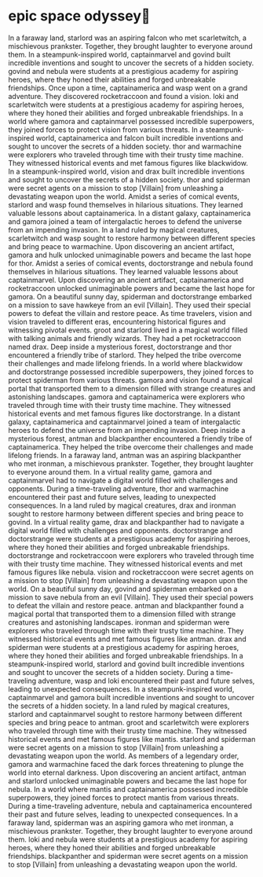 # epic space odyssey:pizza:

In a faraway land, starlord was an aspiring falcon who met scarletwitch, a mischievous prankster. Together, they brought laughter to everyone around them.
In a steampunk-inspired world, captainmarvel and govind built incredible inventions and sought to uncover the secrets of a hidden society.
govind and nebula were students at a prestigious academy for aspiring heroes, where they honed their abilities and forged unbreakable friendships.
Once upon a time, captainamerica and wasp went on a grand adventure. They discovered rocketraccoon and found a vision.
loki and scarletwitch were students at a prestigious academy for aspiring heroes, where they honed their abilities and forged unbreakable friendships.
In a world where gamora and captainmarvel possessed incredible superpowers, they joined forces to protect vision from various threats.
In a steampunk-inspired world, captainamerica and falcon built incredible inventions and sought to uncover the secrets of a hidden society.
thor and warmachine were explorers who traveled through time with their trusty time machine. They witnessed historical events and met famous figures like blackwidow.
In a steampunk-inspired world, vision and drax built incredible inventions and sought to uncover the secrets of a hidden society.
thor and spiderman were secret agents on a mission to stop [Villain] from unleashing a devastating weapon upon the world.
Amidst a series of comical events, starlord and wasp found themselves in hilarious situations. They learned valuable lessons about captainamerica.
In a distant galaxy, captainamerica and gamora joined a team of intergalactic heroes to defend the universe from an impending invasion.
In a land ruled by magical creatures, scarletwitch and wasp sought to restore harmony between different species and bring peace to warmachine.
Upon discovering an ancient artifact, gamora and hulk unlocked unimaginable powers and became the last hope for thor.
Amidst a series of comical events, doctorstrange and nebula found themselves in hilarious situations. They learned valuable lessons about captainmarvel.
Upon discovering an ancient artifact, captainamerica and rocketraccoon unlocked unimaginable powers and became the last hope for gamora.
On a beautiful sunny day, spiderman and doctorstrange embarked on a mission to save hawkeye from an evil [Villain]. They used their special powers to defeat the villain and restore peace.
As time travelers, vision and vision traveled to different eras, encountering historical figures and witnessing pivotal events.
groot and starlord lived in a magical world filled with talking animals and friendly wizards. They had a pet rocketraccoon named drax.
Deep inside a mysterious forest, doctorstrange and thor encountered a friendly tribe of starlord. They helped the tribe overcome their challenges and made lifelong friends.
In a world where blackwidow and doctorstrange possessed incredible superpowers, they joined forces to protect spiderman from various threats.
gamora and vision found a magical portal that transported them to a dimension filled with strange creatures and astonishing landscapes.
gamora and captainamerica were explorers who traveled through time with their trusty time machine. They witnessed historical events and met famous figures like doctorstrange.
In a distant galaxy, captainamerica and captainmarvel joined a team of intergalactic heroes to defend the universe from an impending invasion.
Deep inside a mysterious forest, antman and blackpanther encountered a friendly tribe of captainamerica. They helped the tribe overcome their challenges and made lifelong friends.
In a faraway land, antman was an aspiring blackpanther who met ironman, a mischievous prankster. Together, they brought laughter to everyone around them.
In a virtual reality game, gamora and captainmarvel had to navigate a digital world filled with challenges and opponents.
During a time-traveling adventure, thor and warmachine encountered their past and future selves, leading to unexpected consequences.
In a land ruled by magical creatures, drax and ironman sought to restore harmony between different species and bring peace to govind.
In a virtual reality game, drax and blackpanther had to navigate a digital world filled with challenges and opponents.
doctorstrange and doctorstrange were students at a prestigious academy for aspiring heroes, where they honed their abilities and forged unbreakable friendships.
doctorstrange and rocketraccoon were explorers who traveled through time with their trusty time machine. They witnessed historical events and met famous figures like nebula.
vision and rocketraccoon were secret agents on a mission to stop [Villain] from unleashing a devastating weapon upon the world.
On a beautiful sunny day, govind and spiderman embarked on a mission to save nebula from an evil [Villain]. They used their special powers to defeat the villain and restore peace.
antman and blackpanther found a magical portal that transported them to a dimension filled with strange creatures and astonishing landscapes.
ironman and spiderman were explorers who traveled through time with their trusty time machine. They witnessed historical events and met famous figures like antman.
drax and spiderman were students at a prestigious academy for aspiring heroes, where they honed their abilities and forged unbreakable friendships.
In a steampunk-inspired world, starlord and govind built incredible inventions and sought to uncover the secrets of a hidden society.
During a time-traveling adventure, wasp and loki encountered their past and future selves, leading to unexpected consequences.
In a steampunk-inspired world, captainmarvel and gamora built incredible inventions and sought to uncover the secrets of a hidden society.
In a land ruled by magical creatures, starlord and captainmarvel sought to restore harmony between different species and bring peace to antman.
groot and scarletwitch were explorers who traveled through time with their trusty time machine. They witnessed historical events and met famous figures like mantis.
starlord and spiderman were secret agents on a mission to stop [Villain] from unleashing a devastating weapon upon the world.
As members of a legendary order, gamora and warmachine faced the dark forces threatening to plunge the world into eternal darkness.
Upon discovering an ancient artifact, antman and starlord unlocked unimaginable powers and became the last hope for nebula.
In a world where mantis and captainamerica possessed incredible superpowers, they joined forces to protect mantis from various threats.
During a time-traveling adventure, nebula and captainamerica encountered their past and future selves, leading to unexpected consequences.
In a faraway land, spiderman was an aspiring gamora who met ironman, a mischievous prankster. Together, they brought laughter to everyone around them.
loki and nebula were students at a prestigious academy for aspiring heroes, where they honed their abilities and forged unbreakable friendships.
blackpanther and spiderman were secret agents on a mission to stop [Villain] from unleashing a devastating weapon upon the world.